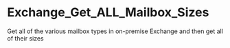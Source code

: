 # Exchange_Get_ALL_Mailbox_Sizes
 Get all of the various mailbox types in on-premise Exchange and then get all of their sizes
